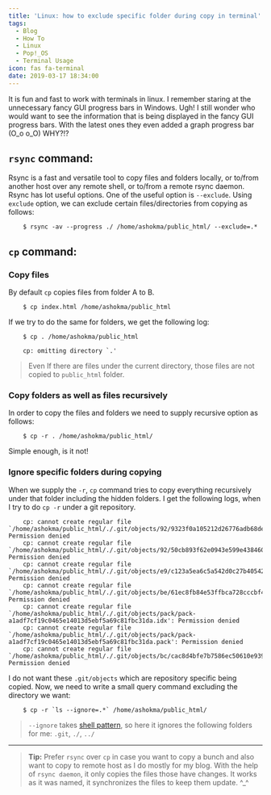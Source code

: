 ```yaml
---
title: 'Linux: how to exclude specific folder during copy in terminal'
tags:
  - Blog
  - How To
  - Linux
  - Pop!_OS
  - Terminal Usage
icon: fas fa-terminal
date: 2019-03-17 18:34:00
---
```


It is fun and fast to work with terminals in linux. I remember staring at the unnecessary fancy GUI progress bars in Windows. Ugh! I still wonder who would want to see the information that is being displayed in the fancy GUI progress bars. With the latest ones they even added a graph progress bar (O_o o_O) WHY?!?

## `rsync` command:

Rsync is a fast and versatile tool to copy files and folders locally, or to/from another host over any remote shell, or to/from a remote rsync daemon. Rsync has lot useful options. One of the useful option is `--exclude`. Using `exclude` option, we can exclude certain files/directories from copying as follows:

```
    $ rsync -av --progress ./ /home/ashokma/public_html/ --exclude=.*
```

## `cp` command:

### Copy files

By default `cp` copies files from folder A to B.

```
    $ cp index.html /home/ashokma/public_html
```

If we try to do the same for folders, we get the following log:

```
    $ cp . /home/ashokma/public_html

    cp: omitting directory `.'
```

> Even If there are files under the current directory, those files are not copied to `public_html` folder.

### Copy folders as well as files recursively

In order to copy the files and folders we need to supply recursive option as follows:

```
    $ cp -r . /home/ashokma/public_html/
```

Simple enough, is it not!

### Ignore specific folders during copying

When we supply the `-r`, `cp` command tries to copy everything recursively under that folder including the hidden folders. I get the following logs, when I try to do `cp -r` under a git repository.

```
    cp: cannot create regular file `/home/ashokma/public_html/./.git/objects/92/9323f0a105212d26776adb68dea40bd2603ac6': Permission denied
    cp: cannot create regular file `/home/ashokma/public_html/./.git/objects/92/50cb893f62e0943e599e4384604f88ba540c0b': Permission denied
    cp: cannot create regular file `/home/ashokma/public_html/./.git/objects/e9/c123a5ea6c5a542d0c27b40542c850bad59ee4': Permission denied
    cp: cannot create regular file `/home/ashokma/public_html/./.git/objects/be/61ec8fb84e53ffbca728cccbf4a28d19c719d4': Permission denied
    cp: cannot create regular file `/home/ashokma/public_html/./.git/objects/pack/pack-a1adf7cf19c0465e14013d5ebf5a69c81fbc31da.idx': Permission denied
    cp: cannot create regular file `/home/ashokma/public_html/./.git/objects/pack/pack-a1adf7cf19c0465e14013d5ebf5a69c81fbc31da.pack': Permission denied
    cp: cannot create regular file `/home/ashokma/public_html/./.git/objects/bc/cac8d4bfe7b7586ec50610e939264bd8931f61': Permission denied
```

I do not want these `.git/objects` which are repository specific being copied. Now, we need to write a small query command excluding the directory we want:

```
    $ cp -r `ls --ignore=.*` /home/ashokma/public_html/
```

> `--ignore` takes [shell pattern](//www.gnu.org/software/findutils/manual/html_node/find_html/Shell-Pattern-Matching.html), so here it ignores the following folders for me: `.git`, `./`, `../`

---

> **Tip:** Prefer `rsync` over `cp` in case you want to copy a bunch and also want to copy to remote host as I do mostly for my blog. With the help of `rsync daemon`, it only copies the files those have changes. It works as it was named, it synchronizes the files to keep them update. ^\_^
